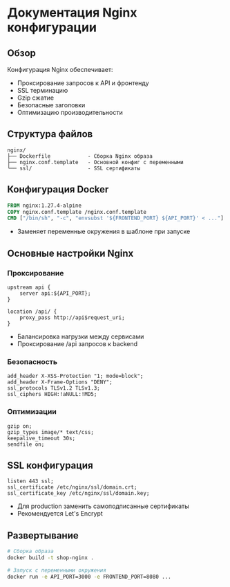 # Документация Nginx конфигурации

## Обзор
Конфигурация Nginx обеспечивает:
- Проксирование запросов к API и фронтенду
- SSL терминацию
- Gzip сжатие
- Безопасные заголовки
- Оптимизацию производительности

## Структура файлов
```
nginx/
├── Dockerfile            - Сборка Nginx образа
├── nginx.conf.template   - Основной конфиг с переменными
└── ssl/                  - SSL сертификаты
```

## Конфигурация Docker
```dockerfile
FROM nginx:1.27.4-alpine
COPY nginx.conf.template /nginx.conf.template
CMD ["/bin/sh", "-c", "envsubst '${FRONTEND_PORT} ${API_PORT}' < ..."]
```
- Заменяет переменные окружения в шаблоне при запуске

## Основные настройки Nginx

### Проксирование
```nginx
upstream api {
    server api:${API_PORT};
}

location /api/ {
    proxy_pass http://api$request_uri;
}
```
- Балансировка нагрузки между сервисами
- Проксирование /api запросов к backend

### Безопасность
```nginx
add_header X-XSS-Protection "1; mode=block";
add_header X-Frame-Options "DENY";
ssl_protocols TLSv1.2 TLSv1.3;
ssl_ciphers HIGH:!aNULL:!MD5;
```

### Оптимизации
```nginx
gzip on;
gzip_types image/* text/css;
keepalive_timeout 30s;
sendfile on;
```

## SSL конфигурация
```nginx
listen 443 ssl;
ssl_certificate /etc/nginx/ssl/domain.crt;
ssl_certificate_key /etc/nginx/ssl/domain.key;
```
- Для production заменить самоподписанные сертификаты
- Рекомендуется Let's Encrypt

## Развертывание
```bash
# Сборка образа
docker build -t shop-nginx .

# Запуск с переменными окружения
docker run -e API_PORT=3000 -e FRONTEND_PORT=8080 ...
```
